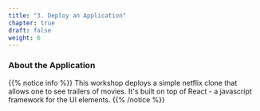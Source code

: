 ```yaml
---
title: "3. Deploy an Application"
chapter: true
draft: false
weight: 6
---
```


### About the Application
{{% notice info %}}
This workshop deploys a simple netflix clone that allows one to see trailers of movies. It's built on top of React - a javascript framework for the UI elements.
{{% /notice %}}

